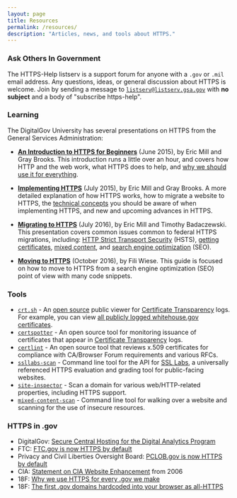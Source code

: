 ```yaml
---
layout: page
title: Resources
permalink: /resources/
description: "Articles, news, and tools about HTTPS."
---
```


### Ask Others In Government

The HTTPS-Help listserv is a support forum for anyone with a `.gov` or `.mil` email address.  Any questions, ideas, or general discussion about HTTPS is welcome.  Join by sending a message to [`listserv@listserv.gsa.gov`](mailto:listserv@listserv.gsa.gov) with **no subject** and a body of "subscribe https-help".

### Learning

The DigitalGov University has several presentations on HTTPS from the General Services Administration:

* **[An Introduction to HTTPS for Beginners](https://www.youtube.com/watch?v=d2GmcPYWm5k)** (June 2015), by Eric Mill and Gray Brooks. This introduction runs a little over an hour, and covers how HTTP and the web work, what HTTPS does to help, and [why we should use it for everything](/everything/).

* **[Implementing HTTPS](https://www.youtube.com/watch?v=rnM2qAfEG-M)** (July 2015), by Eric Mill and Gray Brooks. A more detailed explanation of how HTTPS works, how to migrate a website to HTTPS, the [technical concepts](/technical-guidelines/) you should be aware of when implementing HTTPS, and new and upcoming advances in HTTPS.

* **[Migrating to HTTPS](https://www.youtube.com/watch?v=X5H8JRULDOo)** (July 2016), by Eric Mill and Timothy Badaczewski. This presentation covers common issues common to federal HTTPS migrations, including: [HTTP Strict Transport Security](/hsts/) (HSTS), [getting certificates](/certificates/), [mixed content](/mixed-content/), and [search engine optimization](/faq/#how-does-migrating-to-https-affect-search-engine-optimization-(seo)%3f) (SEO).

* **[Moving to HTTPS](https://online.marketing/guide/https/)** (October 2016), by Fili Wiese. This guide is focused on how to move to HTTPS from a search engine optimization (SEO) point of view with many code snippets.


### Tools

* [`crt.sh`](https://crt.sh) - An [open source](https://github.com/crtsh) public viewer for [Certificate Transparency](/certificates/#certificate-transparency) logs. For example, you can view [all publicly logged whitehouse.gov certificates](https://crt.sh/?q=whitehouse.gov).
* [`certspotter`](https://github.com/SSLMate/certspotter) - An open source tool for monitoring issuance of certificates that appear in [Certificate Transparency](/certificates/#certificate-transparency) logs.
* [`certlint`](https://github.com/awslabs/certlint) - An open source tool that reviews x.509 certificates for compliance with CA/Browser Forum requirements and various RFCs.
* [`ssllabs-scan`](https://github.com/ssllabs/ssllabs-scan) - Command line tool for the API for [SSL Labs](https://www.ssllabs.com/ssltest/), a universally referenced HTTPS evaluation and grading tool for public-facing websites.
* [`site-inspector`](https://github.com/benbalter/site-inspector) - Scan a domain for various web/HTTP-related properties, including HTTPS support.
* [`mixed-content-scan`](https://github.com/bramus/mixed-content-scan) - Command line tool for walking over a website and scanning for the use of insecure resources.

### HTTPS in .gov

* DigitalGov: [Secure Central Hosting for the Digital Analytics Program](https://www.digitalgov.gov/2015/08/14/secure-central-hosting-for-the-digital-analytics-program/)
* FTC: [FTC.gov is now HTTPS by default](https://www.ftc.gov/news-events/blogs/techftc/2015/03/ftcgov-now-https-default)
* Privacy and Civil Liberties Oversight Board: [PCLOB.gov is now HTTPS by default](https://www.pclob.gov/newsroom/20150318.html)
* CIA: [Statement on CIA Website Enhancement](https://www.cia.gov/news-information/press-releases-statements/press-release-archive-2006/statement-on-cia-website-enhancement.html) from 2006
* 18F: [Why we use HTTPS for every .gov we make](https://18f.gsa.gov/2014/11/13/why-we-use-https-in-every-gov-website-we-make/)
* 18F: [The first .gov domains hardcoded into your browser as all-HTTPS](https://18f.gsa.gov/2015/02/09/the-first-gov-domains-hardcoded-into-your-browser-as-all-https/)
